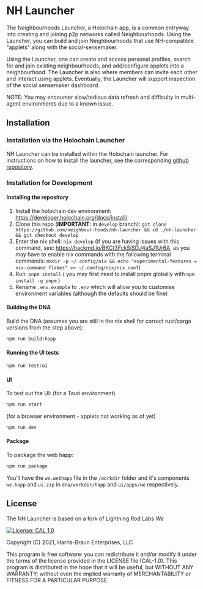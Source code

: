 # NH Launcher

The Neighbourhoods Launcher, a Holochain app, is a common entryway into creating and joining p2p networks called Neighbourhoods. Using the Launcher, you can build and join Neighbourhoods that use NH-compatible "applets" along with the social-sensemaker. 

Using the Launcher, one can create and access personal profiles, search for and join existing neighbourhoods, and add/configure applets into a neighbourhood. The Launcher is also where members can invite each other and interact using applets. Eventually, the Launcher will support inspection of the social sensemaker dashboard. 

NOTE: You may encounter slow/tedious data refresh and difficulty in multi-agent environments due to a known issue.  

## Installation

### Installation via the Holochain Launcher

NH Launcher can be installed within the Holochain launcher. For instructions on how to install the launcher, see the corresponding [github repository](https://github.com/holochain/launcher).

### Installation for Development

#### Installing the repository

1. Install the holochain dev environment: https://developer.holochain.org/docs/install/
2. Clone this repo (**IMPORTANT**: in `develop` branch): `git clone https://github.com/neighbour-hoods/nh-launcher && cd ./nh-launcher && git checkout develop`
3. Enter the nix shell: `nix develop` (if you are having issues with this command, see: https://hackmd.io/BKCt3FckSiSDJ4aSJ1Ur6A, as you may have to enable nix commands with the following terminal commands: `mkdir -p ~/.config/nix && echo "experimental-features = nix-command flakes" >> ~/.config/nix/nix.conf`)
4. Run: `pnpm install` ( you may first need to install pnpm globally with `npm install -g pnpm` )
5. Rename `.env.example` to `.env` which will allow you to customise environment variables (although the defaults should be fine)

#### Building the DNA

Build the DNA (assumes you are still in the nix shell for correct rust/cargo versions from the step above):

```bash
npm run build:happ
```

#### Running the UI tests

```bash
npm run test:ui
```

#### UI

To test out the UI:
(for a Tauri environment)
``` bash
npm run start
```
(for a browser environment - applets not working as of yet)
``` bash
npm run dev
```

#### Package

To package the web happ:

``` bash
npm run package
```

You'll have the `we.webhapp` file in the `/workdir` folder and it's components `we.happ` and `ui.zip` in `dna/workdir/happ` and `ui/apps/we` respectively.

## License

The NH Launcher is based on a fork of Lightning Rod Labs *We*

[![License: CAL 1.0](https://img.shields.io/badge/License-CAL%201.0-blue.svg)](https://github.com/holochain/cryptographic-autonomy-license)

  Copyright (C) 2021, Harris-Braun Enterprises, LLC

This program is free software: you can redistribute it and/or modify it under the terms of the license
provided in the LICENSE file (CAL-1.0).  This program is distributed in the hope that it will be useful,
but WITHOUT ANY WARRANTY; without even the implied warranty of MERCHANTABILITY or FITNESS FOR A PARTICULAR PURPOSE.
